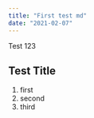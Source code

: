 ```yaml
---
title: "First test md"
date: "2021-02-07"
---
```


Test 123

## Test Title

1. first
2. second
3. third